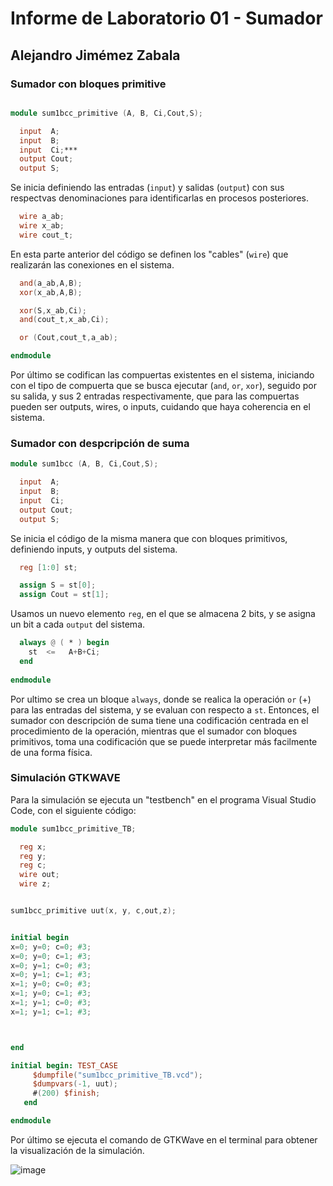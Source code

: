 # Informe de Laboratorio 01 - Sumador 
## Alejandro Jimémez Zabala

### Sumador con bloques primitive

```verilog

module sum1bcc_primitive (A, B, Ci,Cout,S);

  input  A;
  input  B;
  input  Ci;***
  output Cout;
  output S;
```
Se inicia definiendo las entradas (```input```) y salidas (```output```) con sus respectvas denominaciones para identificarlas en procesos posteriores.

```verilog
  wire a_ab;
  wire x_ab;
  wire cout_t;
```
En esta parte anterior del código se definen los "cables" (```wire```) que realizarán las conexiones en el sistema.

```verilog
  and(a_ab,A,B);
  xor(x_ab,A,B);

  xor(S,x_ab,Ci);
  and(cout_t,x_ab,Ci);

  or (Cout,cout_t,a_ab);

endmodule
```
Por último se codifican las compuertas existentes en el sistema, iniciando con el tipo de compuerta que se busca ejecutar (```and```, ```or```, ```xor```), seguido por su salida, y sus 2 entradas respectivamente, que para las compuertas pueden ser outputs, wires, o inputs, cuidando que haya coherencia en el sistema. 

### Sumador con despcripción de suma

```verilog
module sum1bcc (A, B, Ci,Cout,S);

  input  A;
  input  B;
  input  Ci;
  output Cout;
  output S;
```
Se inicia el código de la misma manera que con bloques primitivos, definiendo inputs, y outputs del sistema.

```verilog
  reg [1:0] st;

  assign S = st[0];
  assign Cout = st[1];
```
Usamos un nuevo elemento ```reg```, en el que se almacena 2 bits, y se asigna un bit a cada ```output``` del sistema.

```verilog
  always @ ( * ) begin
    st  <=   A+B+Ci;
  end
  
endmodule
```
Por ultimo se crea un bloque ```always```, donde se realica la operación ```or``` (+) para las entradas del sistema, y se evaluan con respecto a ```st```.
Entonces, el sumador con descripción de suma tiene una codificación centrada en el procedimiento de la operación, mientras que el sumador con bloques primitivos, toma una codificación que se puede interpretar más facilmente de una forma física.

### Simulación GTKWAVE

Para la simulación se ejecuta un "testbench" en el programa Visual Studio Code, con el siguiente código:

```verilog
module sum1bcc_primitive_TB;

  reg x;
  reg y;
  reg c;
  wire out;
  wire z;


sum1bcc_primitive uut(x, y, c,out,z);


initial begin
x=0; y=0; c=0; #3;
x=0; y=0; c=1; #3;
x=0; y=1; c=0; #3;
x=0; y=1; c=1; #3;
x=1; y=0; c=0; #3;
x=1; y=0; c=1; #3;
x=1; y=1; c=0; #3;
x=1; y=1; c=1; #3;



end

initial begin: TEST_CASE
     $dumpfile("sum1bcc_primitive_TB.vcd");
     $dumpvars(-1, uut);
     #(200) $finish;
   end

endmodule
```

Por último se ejecuta el comando de GTKWave en el terminal para obtener la visualización de la simulación.

![image](https://github.com/user-attachments/assets/84fec63b-dbb3-4864-b82c-66631e9783de)

